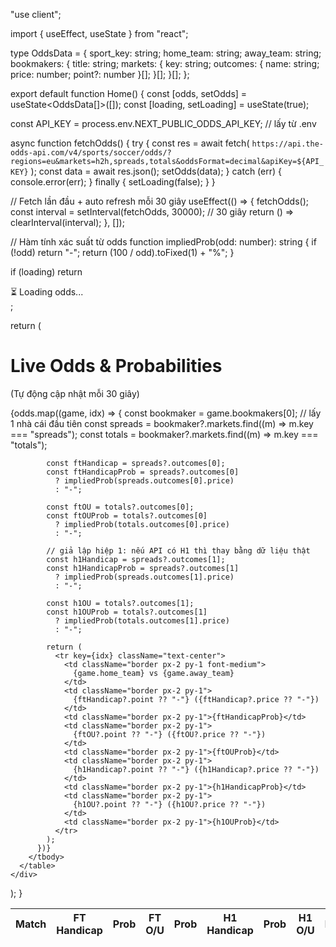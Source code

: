 
"use client";

import { useEffect, useState } from "react";

type OddsData = {
  sport_key: string;
  home_team: string;
  away_team: string;
  bookmakers: {
    title: string;
    markets: {
      key: string;
      outcomes: { name: string; price: number; point?: number }[];
    }[];
  }[];
};

export default function Home() {
  const [odds, setOdds] = useState<OddsData[]>([]);
  const [loading, setLoading] = useState(true);

  const API_KEY = process.env.NEXT_PUBLIC_ODDS_API_KEY; // lấy từ .env

  async function fetchOdds() {
    try {
      const res = await fetch(
        `https://api.the-odds-api.com/v4/sports/soccer/odds/?regions=eu&markets=h2h,spreads,totals&oddsFormat=decimal&apiKey=${API_KEY}`
      );
      const data = await res.json();
      setOdds(data);
    } catch (err) {
      console.error(err);
    } finally {
      setLoading(false);
    }
  }

  // Fetch lần đầu + auto refresh mỗi 30 giây
  useEffect(() => {
    fetchOdds();
    const interval = setInterval(fetchOdds, 30000); // 30 giây
    return () => clearInterval(interval);
  }, []);

  // Hàm tính xác suất từ odds
  function impliedProb(odd: number): string {
    if (!odd) return "-";
    return (100 / odd).toFixed(1) + "%";
  }

  if (loading) return <div className="p-4">⏳ Loading odds...</div>;

  return (
    <div className="p-6">
      <h1 className="text-2xl font-bold mb-6">Live Odds & Probabilities</h1>
      <p className="text-sm text-gray-500 mb-4">
        (Tự động cập nhật mỗi 30 giây)
      </p>
      <table className="min-w-full border border-gray-300 text-sm">
        <thead className="bg-gray-100">
          <tr>
            <th className="border px-2 py-1">Match</th>
            <th className="border px-2 py-1">FT Handicap</th>
            <th className="border px-2 py-1">Prob</th>
            <th className="border px-2 py-1">FT O/U</th>
            <th className="border px-2 py-1">Prob</th>
            <th className="border px-2 py-1">H1 Handicap</th>
            <th className="border px-2 py-1">Prob</th>
            <th className="border px-2 py-1">H1 O/U</th>
            <th className="border px-2 py-1">Prob</th>
          </tr>
        </thead>
        <tbody>
          {odds.map((game, idx) => {
            const bookmaker = game.bookmakers[0]; // lấy 1 nhà cái đầu tiên
            const spreads = bookmaker?.markets.find((m) => m.key === "spreads");
            const totals = bookmaker?.markets.find((m) => m.key === "totals");

            const ftHandicap = spreads?.outcomes[0];
            const ftHandicapProb = spreads?.outcomes[0]
              ? impliedProb(spreads.outcomes[0].price)
              : "-";

            const ftOU = totals?.outcomes[0];
            const ftOUProb = totals?.outcomes[0]
              ? impliedProb(totals.outcomes[0].price)
              : "-";

            // giả lập hiệp 1: nếu API có H1 thì thay bằng dữ liệu thật
            const h1Handicap = spreads?.outcomes[1];
            const h1HandicapProb = spreads?.outcomes[1]
              ? impliedProb(spreads.outcomes[1].price)
              : "-";

            const h1OU = totals?.outcomes[1];
            const h1OUProb = totals?.outcomes[1]
              ? impliedProb(totals.outcomes[1].price)
              : "-";

            return (
              <tr key={idx} className="text-center">
                <td className="border px-2 py-1 font-medium">
                  {game.home_team} vs {game.away_team}
                </td>
                <td className="border px-2 py-1">
                  {ftHandicap?.point ?? "-"} ({ftHandicap?.price ?? "-"})
                </td>
                <td className="border px-2 py-1">{ftHandicapProb}</td>
                <td className="border px-2 py-1">
                  {ftOU?.point ?? "-"} ({ftOU?.price ?? "-"})
                </td>
                <td className="border px-2 py-1">{ftOUProb}</td>
                <td className="border px-2 py-1">
                  {h1Handicap?.point ?? "-"} ({h1Handicap?.price ?? "-"})
                </td>
                <td className="border px-2 py-1">{h1HandicapProb}</td>
                <td className="border px-2 py-1">
                  {h1OU?.point ?? "-"} ({h1OU?.price ?? "-"})
                </td>
                <td className="border px-2 py-1">{h1OUProb}</td>
              </tr>
            );
          })}
        </tbody>
      </table>
    </div>
  );
}
